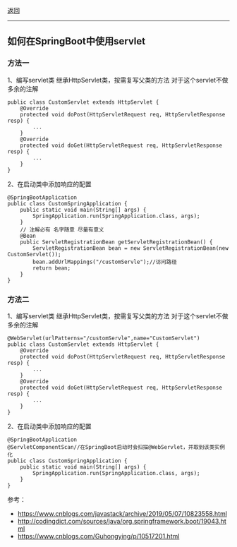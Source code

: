 <p>
<a href="#" onclick="refreshContent('springboot')">返回</a>
</p>

---

## 如何在SpringBoot中使用servlet

### 方法一

1、编写servlet类 继承HttpServlet类，按需复写父类的方法 对于这个servlet不做多余的注解

    public class CustomServlet extends HttpServlet {
        @Override
        protected void doPost(HttpServletRequest req, HttpServletResponse resp) {
            ...
        }
        @Override
        protected void doGet(HttpServletRequest req, HttpServletResponse resp) {
            ...
        } 
    }

2、在启动类中添加响应的配置

    @SpringBootApplication
    public class CustomSpringApplication {
    	public static void main(String[] args) {
    		SpringApplication.run(SpringApplication.class, args);
    	}
    	// 注解必有 名字随意 尽量有意义
    	@Bean
    	public ServletRegistrationBean getServletRegistrationBean() {
    		ServletRegistrationBean bean = new ServletRegistrationBean(new CustomServlet());
    		bean.addUrlMappings("/customServle");//访问路径
    		return bean;
    	}
    }

### 方法二

1、编写servlet类 继承HttpServlet类，按需复写父类的方法 对于这个servlet不做多余的注解

    @WebServlet(urlPatterns="/customServle",name="CustomServlet")
    public class CustomServlet extends HttpServlet {
        @Override
        protected void doPost(HttpServletRequest req, HttpServletResponse resp) {
            ...
        }
        @Override
        protected void doGet(HttpServletRequest req, HttpServletResponse resp) {
            ...
        }
    }

2、在启动类中添加响应的配置

    @SpringBootApplication
    @ServletComponentScan//在SpringBoot启动时会扫描@WebServlet，并取到该类实例化
    public class CustomSpringApplication {
    	public static void main(String[] args) {
    		SpringApplication.run(SpringApplication.class, args);
    	}
    }

参考：

- <a href="https://www.cnblogs.com/javastack/archive/2019/05/07/10823558.html#" target="_blank">https://www.cnblogs.com/javastack/archive/2019/05/07/10823558.html </a>
- <a href="http://codingdict.com/sources/java/org.springframework.boot/19043.html#" target="_blank">http://codingdict.com/sources/java/org.springframework.boot/19043.html </a>
- <a href="https://www.cnblogs.com/Guhongying/p/10517201.html#" target="_blank">https://www.cnblogs.com/Guhongying/p/10517201.html </a>
 